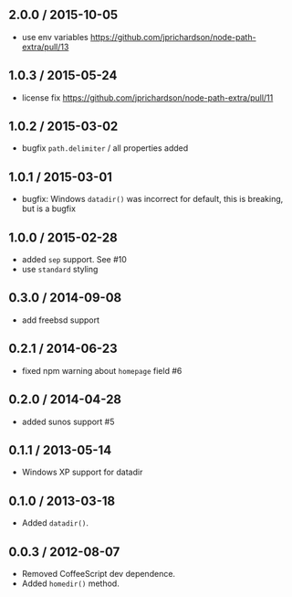 2.0.0 / 2015-10-05
------------------
- use env variables https://github.com/jprichardson/node-path-extra/pull/13

1.0.3 / 2015-05-24
------------------
- license fix https://github.com/jprichardson/node-path-extra/pull/11

1.0.2 / 2015-03-02
------------------
- bugfix `path.delimiter` / all properties added

1.0.1 / 2015-03-01
------------------
- bugfix: Windows `datadir()` was incorrect for default, this is breaking, but is a bugfix

1.0.0 / 2015-02-28
------------------
- added `sep` support. See #10
- use `standard` styling

0.3.0 / 2014-09-08
------------------
- add freebsd support

0.2.1 / 2014-06-23
------------------
* fixed npm warning about `homepage` field #6

0.2.0 / 2014-04-28
------------------
* added sunos support #5

0.1.1 / 2013-05-14
------------------
* Windows XP support for datadir

0.1.0 / 2013-03-18
------------------
* Added `datadir()`.

0.0.3 / 2012-08-07
------------------
* Removed CoffeeScript dev dependence.
* Added `homedir()` method.
